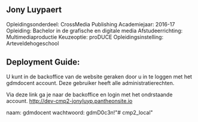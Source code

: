 

Jony Luypaert
-----------------
Opleidingsonderdeel: CrossMedia Publishing
Academiejaar: 2016-17
Opleiding: Bachelor in de grafische en digitale media
Afstudeerrichting: Multimediaproductie
Keuzeoptie: proDUCE 
Opleidingsinstelling: Arteveldehogeschool



Deployment Guide:
------------------
U kunt in de backoffice van de website geraken door u in te loggen met het gdmdocent account. Deze gebruiker heeft alle administratierechten.

Via deze link ga je naar de backoffice en login met het ondrstaande account.
http://dev-cmp2-jonyluyp.pantheonsite.io

naam: gdmdocent
wachtwoord: gdmD0c3n!"# cmp2_local" 
